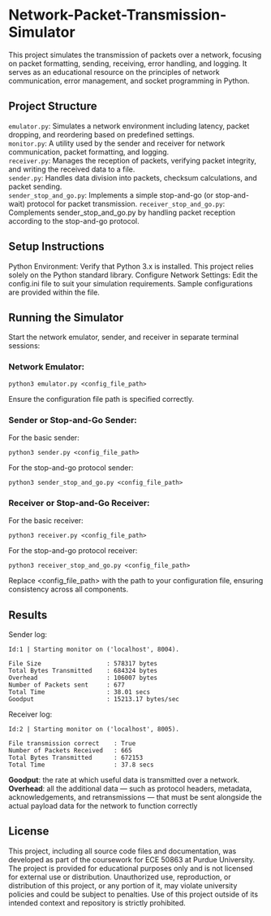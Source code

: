 # Network-Packet-Transmission-Simulator

This project simulates the transmission of packets over a network, focusing on packet formatting, sending, receiving, error handling, and logging. It serves as an educational resource on the principles of network communication, error management, and socket programming in Python.

## Project Structure
```emulator.py```: Simulates a network environment including latency, packet dropping, and reordering based on predefined settings.  
```monitor.py```: A utility used by the sender and receiver for network communication, packet formatting, and logging.  
```receiver.py```: Manages the reception of packets, verifying packet integrity, and writing the received data to a file.  
```sender.py```: Handles data division into packets, checksum calculations, and packet sending.  
```sender_stop_and_go.py```: Implements a simple stop-and-go (or stop-and-wait) protocol for packet transmission.
```receiver_stop_and_go.py```: Complements sender_stop_and_go.py by handling packet reception according to the stop-and-go protocol.  

## Setup Instructions
Python Environment: Verify that Python 3.x is installed. This project relies solely on the Python standard library.
Configure Network Settings: Edit the config.ini file to suit your simulation requirements. Sample configurations are provided within the file.

## Running the Simulator

Start the network emulator, sender, and receiver in separate terminal sessions:

### Network Emulator:

```console
python3 emulator.py <config_file_path> 
```
Ensure the configuration file path is specified correctly.
### Sender or Stop-and-Go Sender:
For the basic sender:
```console
python3 sender.py <config_file_path>
```
For the stop-and-go protocol sender:
```console
python3 sender_stop_and_go.py <config_file_path>
```

### Receiver or Stop-and-Go Receiver:
For the basic receiver:
```console
python3 receiver.py <config_file_path>
```
For the stop-and-go protocol receiver:
```console
python3 receiver_stop_and_go.py <config_file_path>
```
Replace <config_file_path> with the path to your configuration file, ensuring consistency across all components.

## Results
Sender log:
```
Id:1 | Starting monitor on ('localhost', 8004).

File Size                  : 578317 bytes
Total Bytes Transmitted    : 684324 bytes
Overhead                   : 106007 bytes
Number of Packets sent     : 677
Total Time                 : 38.01 secs
Goodput                    : 15213.17 bytes/sec
```
Receiver log:
```
Id:2 | Starting monitor on ('localhost', 8005).

File transmission correct    : True
Number of Packets Received   : 665
Total Bytes Transmitted      : 672153
Total Time                   : 37.8 secs
```

**Goodput**: the rate at which useful data is transmitted over a network.  
**Overhead**: all the additional data — such as protocol headers, metadata, acknowledgements, and retransmissions — that must be sent alongside the actual payload data for the network to function correctly

## License

This project, including all source code files and documentation, was developed as part of the coursework for ECE 50863 at Purdue University. The project is provided for educational purposes only and is not licensed for external use or distribution. Unauthorized use, reproduction, or distribution of this project, or any portion of it, may violate university policies and could be subject to penalties. Use of this project outside of its intended context and repository is strictly prohibited.
